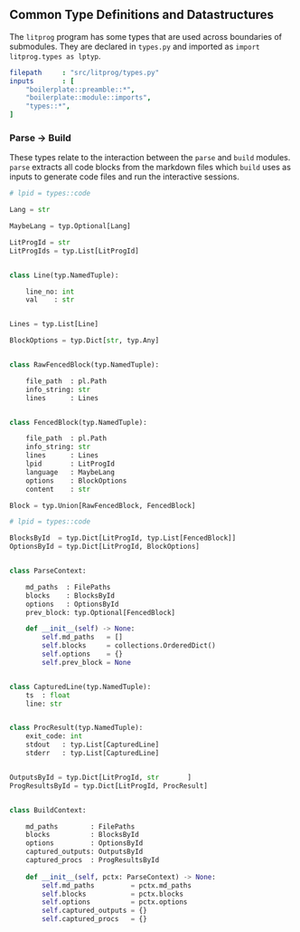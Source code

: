 ## Common Type Definitions and Datastructures

The `litprog` program has some types that are used across boundaries of submodules. They are declared in `types.py` and imported as `import litprog.types as lptyp`.

```yaml
filepath     : "src/litprog/types.py"
inputs       : [
    "boilerplate::preamble::*",
    "boilerplate::module::imports",
    "types::*",
]
```

### Parse -> Build

These types relate to the interaction between the `parse` and `build` modules. `parse` extracts all code blocks from the markdown files which `build` uses as inputs to generate code files and run the interactive sessions.

    
```python
# lpid = types::code

Lang = str

MaybeLang = typ.Optional[Lang]

LitProgId = str
LitProgIds = typ.List[LitProgId]


class Line(typ.NamedTuple):

    line_no: int
    val    : str


Lines = typ.List[Line]

BlockOptions = typ.Dict[str, typ.Any]


class RawFencedBlock(typ.NamedTuple):

    file_path  : pl.Path
    info_string: str
    lines      : Lines


class FencedBlock(typ.NamedTuple):

    file_path  : pl.Path
    info_string: str
    lines      : Lines
    lpid       : LitProgId
    language   : MaybeLang
    options    : BlockOptions
    content    : str

Block = typ.Union[RawFencedBlock, FencedBlock]
```


```python
# lpid = types::code

BlocksById  = typ.Dict[LitProgId, typ.List[FencedBlock]]
OptionsById = typ.Dict[LitProgId, BlockOptions]


class ParseContext:

    md_paths  : FilePaths
    blocks    : BlocksById
    options   : OptionsById
    prev_block: typ.Optional[FencedBlock]

    def __init__(self) -> None:
        self.md_paths   = []
        self.blocks     = collections.OrderedDict()
        self.options    = {}
        self.prev_block = None


class CapturedLine(typ.NamedTuple):
    ts  : float
    line: str


class ProcResult(typ.NamedTuple):
    exit_code: int
    stdout   : typ.List[CapturedLine]
    stderr   : typ.List[CapturedLine]


OutputsById = typ.Dict[LitProgId, str       ]
ProgResultsById = typ.Dict[LitProgId, ProcResult]


class BuildContext:

    md_paths        : FilePaths
    blocks          : BlocksById
    options         : OptionsById
    captured_outputs: OutputsById
    captured_procs  : ProgResultsById
    
    def __init__(self, pctx: ParseContext) -> None:
        self.md_paths         = pctx.md_paths
        self.blocks           = pctx.blocks
        self.options          = pctx.options
        self.captured_outputs = {}
        self.captured_procs   = {}
```
